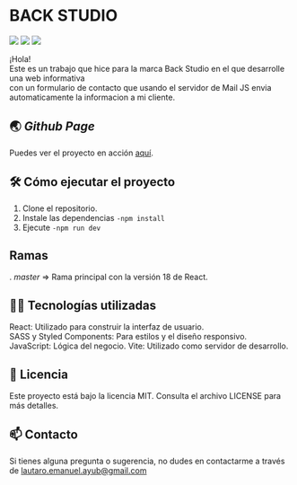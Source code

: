 <h1>BACK STUDIO</h1>
<p aling=center>
  <img src="https://img.shields.io/badge/license-MIT-blue">
<img src="https://img.shields.io/badge/React_Version-18-blue">
<img src="https://img.shields.io/badge/STATUS-EN_DESARROLLO-green">
  <p/>
¡Hola!<br>
Este es un trabajo que hice para la marca Back Studio en el que desarrolle una web informativa <br> con un formulario de contacto que usando el servidor de Mail JS envia automaticamente la informacion a mi cliente.
    
## 🌏 *Github Page*
Puedes ver el proyecto en acción <a href="https://backstudio.netlify.app" target="_blank">aquí</a>.


## 🛠️ **Cómo ejecutar el proyecto**


1. Clone el repositorio.
2. Instale las dependencias ```-npm install``` 
3. Ejecute ```-npm run dev```

## **Ramas**
. *master* => Rama principal con la versión 18 de React.

## 👨‍💻 Tecnologías utilizadas
React: Utilizado para construir la interfaz de usuario.<br>
SASS y Styled Components: Para estilos y el diseño responsivo.<br>
JavaScript: Lógica del negocio.
Vite: Utilizado como servidor de desarrollo.

## 📄 Licencia
Este proyecto está bajo la licencia MIT. Consulta el archivo LICENSE para más detalles.

## 📫 **Contacto**
Si tienes alguna pregunta o sugerencia, no dudes en contactarme a través de <a href="mailto:lautaro.emanuel.ayub@gmail.com">lautaro.emanuel.ayub@gmail.com</a>
